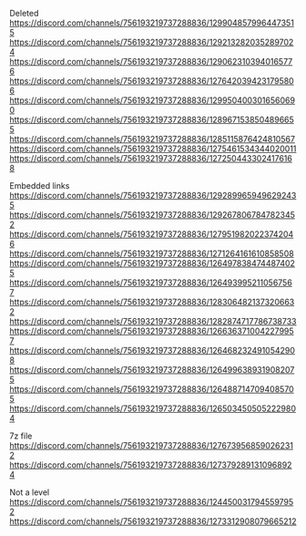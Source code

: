 Deleted
https://discord.com/channels/756193219737288836/1299048579964473515
https://discord.com/channels/756193219737288836/1292132820352897024
https://discord.com/channels/756193219737288836/1290623103940165776
https://discord.com/channels/756193219737288836/1276420394231795806
https://discord.com/channels/756193219737288836/1299504003016560690
https://discord.com/channels/756193219737288836/1289671538504896655
https://discord.com/channels/756193219737288836/1285115876424810567
https://discord.com/channels/756193219737288836/1275461534344020011
https://discord.com/channels/756193219737288836/1272504433024176168

Embedded links
https://discord.com/channels/756193219737288836/1292899659496292435
https://discord.com/channels/756193219737288836/1292678067847823452
https://discord.com/channels/756193219737288836/1279519820223742046
https://discord.com/channels/756193219737288836/1271264161610858508
https://discord.com/channels/756193219737288836/1264978384744874025
https://discord.com/channels/756193219737288836/1264939952110567567
https://discord.com/channels/756193219737288836/1283064821373206632
https://discord.com/channels/756193219737288836/1282874717786738733
https://discord.com/channels/756193219737288836/1266363710042279957
https://discord.com/channels/756193219737288836/1264682324910542908
https://discord.com/channels/756193219737288836/1264996389319082075
https://discord.com/channels/756193219737288836/1264887147094085705
https://discord.com/channels/756193219737288836/1265034505052229804

7z file
https://discord.com/channels/756193219737288836/1276739568590262312
https://discord.com/channels/756193219737288836/1273792891310968924

Not a level
https://discord.com/channels/756193219737288836/1244500317945597952
https://discord.com/channels/756193219737288836/1273312908079665212